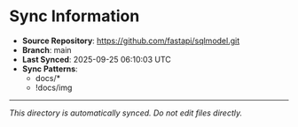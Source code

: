 # Sync Information

- **Source Repository**: https://github.com/fastapi/sqlmodel.git
- **Branch**: main
- **Last Synced**: 2025-09-25 06:10:03 UTC
- **Sync Patterns**:
  - docs/*
  - !docs/img

---
*This directory is automatically synced. Do not edit files directly.*
